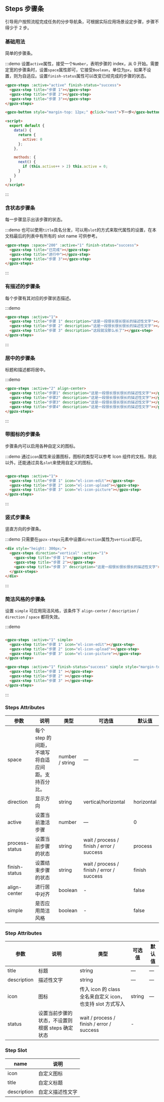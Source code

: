 ## Steps 步骤条
引导用户按照流程完成任务的分步导航条，可根据实际应用场景设定步骤，步骤不得少于 2 步。

### 基础用法

简单的步骤条。

:::demo 设置`active`属性，接受一个`Number`，表明步骤的 index，从 0 开始。需要定宽的步骤条时，设置`space`属性即可，它接受`Boolean`，单位为`px`，如果不设置，则为自适应。设置`finish-status`属性可以改变已经完成的步骤的状态。
```html
<gpzx-steps :active="active" finish-status="success">
  <gpzx-step title="步骤 1"></gpzx-step>
  <gpzx-step title="步骤 2"></gpzx-step>
  <gpzx-step title="步骤 3"></gpzx-step>
</gpzx-steps>

<gpzx-button style="margin-top: 12px;" @click="next">下一步</gpzx-button>

<script>
  export default {
    data() {
      return {
        active: 0
      };
    },

    methods: {
      next() {
        if (this.active++ > 2) this.active = 0;
      }
    }
  }
</script>
```
:::

### 含状态步骤条

每一步骤显示出该步骤的状态。

:::demo 也可以使用`title`具名分发，可以用`slot`的方式来取代属性的设置，在本文档最后的列表中有所有的 slot name 可供参考。
```html
<gpzx-steps :space="200" :active="1" finish-status="success">
  <gpzx-step title="已完成"></gpzx-step>
  <gpzx-step title="进行中"></gpzx-step>
  <gpzx-step title="步骤 3"></gpzx-step>
</gpzx-steps>
```
:::

### 有描述的步骤条

每个步骤有其对应的步骤状态描述。

:::demo
```html
<gpzx-steps :active="1">
  <gpzx-step title="步骤 1" description="这是一段很长很长很长的描述性文字"></gpzx-step>
  <gpzx-step title="步骤 2" description="这是一段很长很长很长的描述性文字"></gpzx-step>
  <gpzx-step title="步骤 3" description="这段就没那么长了"></gpzx-step>
</gpzx-steps>
```
:::

### 居中的步骤条

标题和描述都将居中。

:::demo
```html
<gpzx-steps :active="2" align-center>
  <gpzx-step title="步骤1" description="这是一段很长很长很长的描述性文字"></gpzx-step>
  <gpzx-step title="步骤2" description="这是一段很长很长很长的描述性文字"></gpzx-step>
  <gpzx-step title="步骤3" description="这是一段很长很长很长的描述性文字"></gpzx-step>
  <gpzx-step title="步骤4" description="这是一段很长很长很长的描述性文字"></gpzx-step>
</gpzx-steps>
```
:::

### 带图标的步骤条
步骤条内可以启用各种自定义的图标。

:::demo 通过`icon`属性来设置图标，图标的类型可以参考 Icon 组件的文档，除此以外，还能通过具名`slot`来使用自定义的图标。
```html

<gpzx-steps :active="1">
  <gpzx-step title="步骤 1" icon="el-icon-edit"></gpzx-step>
  <gpzx-step title="步骤 2" icon="el-icon-upload"></gpzx-step>
  <gpzx-step title="步骤 3" icon="el-icon-picture"></gpzx-step>
</gpzx-steps>
```
:::

### 竖式步骤条

竖直方向的步骤条。

:::demo 只需要在`gpzx-steps`元素中设置`direction`属性为`vertical`即可。
```html
<div style="height: 300px;">
  <gpzx-steps direction="vertical" :active="1">
    <gpzx-step title="步骤 1"></gpzx-step>
    <gpzx-step title="步骤 2"></gpzx-step>
    <gpzx-step title="步骤 3" description="这是一段很长很长很长的描述性文字"></gpzx-step>
  </gpzx-steps>
</div>
```
:::

### 简洁风格的步骤条
设置 `simple` 可应用简洁风格，该条件下 `align-center` / `description` / `direction` / `space` 都将失效。

:::demo
```html

<gpzx-steps :active="1" simple>
  <gpzx-step title="步骤 1" icon="el-icon-edit"></gpzx-step>
  <gpzx-step title="步骤 2" icon="el-icon-upload"></gpzx-step>
  <gpzx-step title="步骤 3" icon="el-icon-picture"></gpzx-step>
</gpzx-steps>

<gpzx-steps :active="1" finish-status="success" simple style="margin-top: 20px">
  <gpzx-step title="步骤 1" ></gpzx-step>
  <gpzx-step title="步骤 2" ></gpzx-step>
  <gpzx-step title="步骤 3" ></gpzx-step>
</gpzx-steps>
```
:::

### Steps Attributes

| 参数      | 说明    | 类型      | 可选值       | 默认值   |
|---------- |-------- |---------- |-------------  |-------- |
| space | 每个 step 的间距，不填写将自适应间距。支持百分比。 | number / string | — | — |
| direction | 显示方向 | string | vertical/horizontal | horizontal |
| active | 设置当前激活步骤  | number | — | 0 |
| process-status | 设置当前步骤的状态 | string | wait / process / finish / error / success | process |
| finish-status | 设置结束步骤的状态 | string | wait / process / finish / error / success | finish |
| align-center | 进行居中对齐 | boolean | - | false |
| simple | 是否应用简洁风格 | boolean | - | false |

### Step Attributes
| 参数      | 说明    | 类型      | 可选值       | 默认值   |
|---------- |-------- |---------- |-------------  |-------- |
| title | 标题 | string | — | — |
| description | 描述性文字 | string | — | — |
| icon | 图标 | 传入 icon 的 class 全名来自定义 icon，也支持 slot 方式写入 | string | — |
| status | 设置当前步骤的状态，不设置则根据 steps 确定状态 | wait / process / finish / error / success | - |

### Step Slot
| name | 说明  |
|----|----|
| icon | 自定义图标 |
| title | 自定义标题 |
| description | 自定义描述性文字 |
